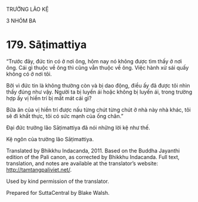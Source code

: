 TRƯỞNG LÃO KỆ

3 NHÓM BA

# 179\. Sāṭimattiya

“Trước đây, đức tin có ở nơi ông, hôm nay nó không được tìm thấy ở nơi ông. Cái gì thuộc về ông thì cũng vẫn thuộc về ông. Việc hành xử sái quấy không có ở nơi tôi.

Bởi vì đức tin là không thường còn và bị dao động, điều ấy đã được tôi nhìn thấy đúng như vậy. Người ta bị luyến ái hoặc không bị luyến ái, trong trường hợp ấy vị hiền trí bị mất mát cái gì?

Bữa ăn của vị hiền trí được nấu từng chút từng chút ở nhà này nhà khác, tôi sẽ đi khất thực, tôi có sức mạnh của ống chân.”

Đại đức trưởng lão Sāṭimattiya đã nói những lời kệ như thế.

Kệ ngôn của trưởng lão Sāṭimattiya.

Translated by Bhikkhu Indacanda, 2011. Based on the Buddha Jayanthi edition of the Pali canon, as corrected by Bhikkhu Indacanda. Full text, translation, and notes are available at the translator’s website: http://tamtangpaliviet.net/.

Used by kind permission of the translator.

Prepared for SuttaCentral by Blake Walsh.